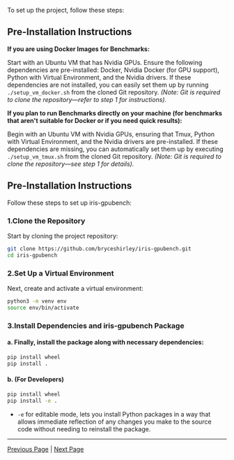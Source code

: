 To set up the project, follow these steps:

## Pre-Installation Instructions

**If you are using Docker Images for Benchmarks:**

Start with an Ubuntu VM that has Nvidia GPUs. Ensure the following dependencies are pre-installed: Docker, Nvidia Docker (for GPU support), Python with Virtual Environment, and the Nvidia drivers. If these dependencies are not installed, you can easily set them up by running `./setup_vm_docker.sh` from the cloned Git repository. *(Note: Git is required to clone the repository—refer to step 1 for instructions).*

**If you plan to run Benchmarks directly on your machine (for benchmarks that aren't suitable for Docker or if you need quick results):**

Begin with an Ubuntu VM with Nvidia GPUs, ensuring that Tmux, Python with Virtual Environment, and the Nvidia drivers are pre-installed. If these dependencies are missing, you can automatically set them up by executing `./setup_vm_tmux.sh` from the cloned Git repository. *(Note: Git is required to clone the repository—see step 1 for details).*

## Pre-Installation Instructions

Follow these steps to set up iris-gpubench:

### 1.**Clone the Repository**  
   Start by cloning the project repository:
```sh
git clone https://github.com/bryceshirley/iris-gpubench.git
cd iris-gpubench
```

### 2.**Set Up a Virtual Environment**  
   Next, create and activate a virtual environment:
```sh
python3 -m venv env
source env/bin/activate
```

### 3.**Install Dependencies and iris-gpubench Package**  
####   a. Finally, install the package along with necessary dependencies:
```sh
pip install wheel
pip install .
```
####   b. **(For Developers)**
```sh
pip install wheel
pip install -e .
```
   -  `-e` for editable mode, lets you install Python packages in a way that
   allows immediate reflection of any changes you make to the source code
   without needing to reinstall the package.

---

[Previous Page](overview.md) | [Next Page](building_docker_images.md)
